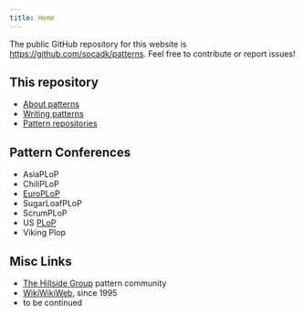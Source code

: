 ```yaml
---
title: Home
---
```


The public GitHub repository for this website is <https://github.com/socadk/patterns>. Feel free to contribute or report issues!

## This repository

* [About patterns](./about)
* [Writing patterns](./writing/authoring.html)
* [Pattern repositories](./repositories)

## Pattern Conferences 

* AsiaPLoP
* ChiliPLoP
* [EuroPLoP](./conferences/EuroPLoP/)
* SugarLoafPLoP
* ScrumPLoP
* US [PLoP](./conferences/PLoP/)
* Viking Plop

## Misc Links

* [The Hillside Group](https://hillside.net/) pattern community
* [WikiWikiWeb](https://wiki.c2.com/), since 1995 <!-- PPP: <http://c2.com/ppr/> -->
* to be continued

